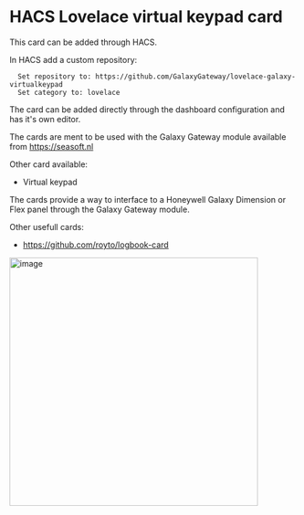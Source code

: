 # HACS Lovelace virtual keypad card
This card can be added through HACS.

In HACS add a custom repository:
```
  Set repository to: https://github.com/GalaxyGateway/lovelace-galaxy-virtualkeypad
  Set category to: lovelace
```

The card can be added directly through the dashboard configuration and has it's own editor.

The cards are ment to be used with the Galaxy Gateway module available from https://seasoft.nl

Other card available:
- Virtual keypad

The cards provide a way to interface to a Honeywell Galaxy Dimension or Flex panel through the Galaxy Gateway module.

Other usefull cards:
- https://github.com/royto/logbook-card

<img width="435" alt="image" src="https://github.com/user-attachments/assets/a5a9cf26-f0a0-4302-a80e-fcc6af886b59">

